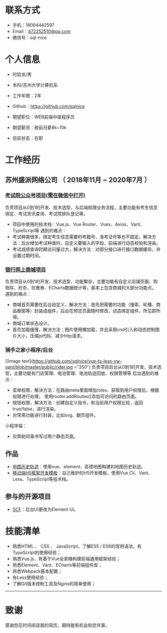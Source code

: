 
# 联系方式

- 手机：18094442597
- Email：472252510@qq.com
- 微信号：sql-nice


# 个人信息

 - 时启龙/男 
 - 本科/苏州大学计算机系
 - 工作年限：2年
 - Github：https://github.com/sqlnice

 - 期望职位：WEB前端中级程序员
 - 期望薪资：税前月薪8k~10k
 - 目前状态：在职


# 工作经历

## 苏州盛派网络公司 （ 2018年11月 ~ 2020年7月 ）

### [考试院公众号项目(需在微信中打开)](http://wx.szjyksy.com/home)
负责项目从0到1的开发、技术选型，与后端梳理业务流程，主要功能有考生信息绑定、考试资讯查询、考试院排队登记等。
- 项目中使用的技术栈：Vue.js、Vue Router、Vuex、Axios、Vant、TypeScript等
遇到的难点：
- 考试种类很多，绑定考生信息需要的考籍号、准考证号等也不固定。解决方法：后台增加考试种类时，自定义要输入的字段，前端进行动态校验和渲染。
- 考试成绩查询时期访问量过大，解决方法：对部分接口进行接口数据缓存，并设置过期时间。
### [银行网上商城项目](http://icbc.zechao888.com/App#/)
负责项目从0到1的开发、技术选型，功能繁杂，主要功能有自定义店铺页面、购物车、秒杀、优惠券、ECharts数据统计等，基本上包含商城的大部分功能点。
遇到的难点：
- 商城首页需要在后台自定义，解决方法：首先把需要的功能（搜索、轮播、商品橱窗等）封装成组件，后台在预览页面随时修改，动态绑定组件，所见即所得。
- 商城订单状态设计。
- 首页加载缓慢，解决方法：图片使用懒加载，并且采用cnd引入和动态控制图片大小，压缩js代码，减少http请求。


### 骑手之家小程序/后台
![Image text](https://github.com/sqlnice/vue-ts-less-vw-vant/blob/master/public/rider.jpg ="350")
  负责项目后台从0到1的开发、技术选型，主要功能有门店管理、电池管理、电池轨迹回放、权限管理等
  后台遇到的难点：
 - 菜单权限，解决方法：在路由meta里面增加roles，获取到用户权限后，根据权限进行处理， 使用router.addRoutes()添加可访问的路由页面。
 - 按钮权限，解决方法：创建自定义指令，和当前用户权限比较，返回true/false，进行渲染。
 - 对常用功能进行封装，比如svg、翻页组件。
 
  小程序端：
  -  仅帮助同事书写过两个静态页面。


  
## 作品

  - [地图历史轨迹](https://github.com/sqlnice/vue-element-AMap)：使用vue、element、高德地图构建的地图历史轨迹。
  - [移动端H5框架开发模板](https://github.com/sqlnice/vue-ts-less-vw-vant)：自己维护的H5开发模板，使用Vue Cli、Vant、Less、TypeScript等技术栈。
## 参与的开源项目

  - [SCF](https://github.com/SenparcCoreFramework/SCF/tree/Developer-RazorPage-DDD)：后台UI更改为Element UI。

# 技能清单

- 熟悉HTML 、 CSS 、 JavaScript，了解ES5 / ES6的常用语法，有 TypeScript的使用经验；
- 熟悉Vue.js，有基于Vue全家桶构建前端通用框架经验；
- 熟悉Element、Vant、ECharts等前端组件库；
- 熟悉Webpack基本配置；
- 有Less使用经验；
- 了解Git版本控制工具及Nginx的简单使用；
      
---      
# 致谢
感谢您花时间阅读我的简历，期待能有机会和您共事。
      
